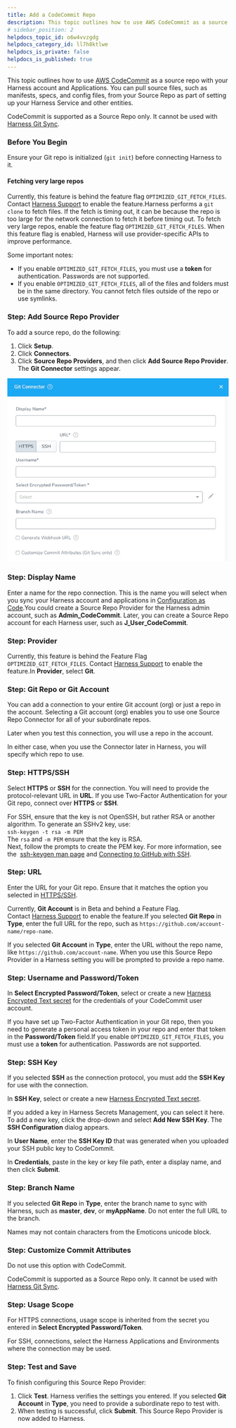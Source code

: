 ```yaml
---
title: Add a CodeCommit Repo
description: This topic outlines how to use AWS CodeCommit as a source repo with your Harness account and Applications. You can pull source files, such as manifests, specs, and config files, from your Source Repo…
# sidebar_position: 2
helpdocs_topic_id: o6w4vvzgdg
helpdocs_category_id: ll7h8ktlwe
helpdocs_is_private: false
helpdocs_is_published: true
---
```


This topic outlines how to use [AWS CodeCommit](https://docs.aws.amazon.com/codecommit/latest/userguide/welcome.html) as a source repo with your Harness account and Applications. You can pull source files, such as manifests, specs, and config files, from your Source Repo as part of setting up your Harness Service and other entities.

CodeCommit is supported as a Source Repo only. It cannot be used with [Harness Git Sync](../../config-as-code/configuration-as-code.md).

### Before You Begin

Ensure your Git repo is initialized (`git init`) before connecting Harness to it.

#### Fetching very large repos

Currently, this feature is behind the feature flag `OPTIMIZED_GIT_FETCH_FILES`. Contact [Harness Support](mailto:support@harness.io) to enable the feature.Harness performs a `git clone` to fetch files. If the fetch is timing out, it can be because the repo is too large for the network connection to fetch it before timing out. To fetch very large repos, enable the feature flag `OPTIMIZED_GIT_FETCH_FILES`. When this feature flag is enabled, Harness will use provider-specific APIs to improve performance.

Some important notes:

* If you enable `OPTIMIZED_GIT_FETCH_FILES`, you must use a **token** for authentication. Passwords are not supported.
* If you enable `OPTIMIZED_GIT_FETCH_FILES`, all of the files and folders must be in the same directory. You cannot fetch files outside of the repo or use symlinks.

### Step: Add Source Repo Provider

To add a source repo, do the following:

1. Click **Setup**.
2. Click **Connectors**.
3. Click **Source Repo Providers**, and then click **Add Source Repo Provider**. The **Git Connector** settings appear.

![](./static/add-a-code-commit-repo-28.png)

### Step: Display Name

Enter a name for the repo connection. This is the name you will select when you sync your Harness account and applications in [Configuration as Code](../../config-as-code/configuration-as-code.md).You could create a Source Repo Provider for the Harness admin account, such as **Admin\_CodeCommit**. Later, you can create a Source Repo account for each Harness user, such as **J\_User\_CodeCommit**.

### Step: Provider

Currently, this feature is behind the Feature Flag `OPTIMIZED_GIT_FETCH_FILES`. Contact [Harness Support](mailto:support@harness.io) to enable the feature.In **Provider**, select **Git**.

### Step: Git Repo or Git Account

You can add a connection to your entire Git account (org) or just a repo in the account. Selecting a Git account (org) enables you to use one Source Repo Connector for all of your subordinate repos.

Later when you test this connection, you will use a repo in the account.

In either case, when you use the Connector later in Harness, you will specify which repo to use.

### Step: HTTPS/SSH

Select **HTTPS** or **SSH** for the connection. You will need to provide the protocol-relevant URL in **URL**. If you use Two-Factor Authentication for your Git repo, connect over **HTTPS** or **SSH**.

For SSH, ensure that the key is not OpenSSH, but rather RSA or another algorithm. To generate an SSHv2 key, use:   
`ssh-keygen -t rsa -m PEM`   
The `rsa` and `-m PEM` ensure that the key is RSA.  
Next, follow the prompts to create the PEM key. For more information, see the  [ssh-keygen man page](https://linux.die.net/man/1/ssh-keygen) and [Connecting to GitHub with SSH](https://help.github.com/en/github/authenticating-to-github/connecting-to-github-with-ssh).

### Step: URL

Enter the URL for your Git repo. Ensure that it matches the option you selected in [HTTPS/SSH](#https_ssh).

Currently, **Git Account** is in Beta and behind a Feature Flag. Contact [Harness Support](https://mail.google.com/mail/?view=cm&fs=1&tf=1&to=support@harness.io) to enable the feature.If you selected **Git Repo** in **Type**, enter the full URL for the repo, such as `https://github.com/account-name/repo-name`.

If you selected **Git Account** in **Type**, enter the URL without the repo name, like `https://github.com/account-name`. When you use this Source Repo Provider in a Harness setting you will be prompted to provide a repo name.

### Step: Username and Password/Token

In **Select Encrypted Password/Token**, select or create a new [Harness Encrypted Text secret](../../security/secrets-management/use-encrypted-text-secrets.md) for the credentials of your CodeCommit user account.

If you have set up Two-Factor Authentication in your Git repo, then you need to generate a personal access token in your repo and enter that token in the **Password/Token** field.If you enable `OPTIMIZED_GIT_FETCH_FILES`, you must use a **token** for authentication. Passwords are not supported.

### Step: SSH Key

If you selected **SSH** as the connection protocol, you must add the **SSH Key** for use with the connection.

In **SSH Key**, select or create a new [Harness Encrypted Text secret](../../security/secrets-management/use-encrypted-text-secrets.md).

If you added a key in Harness Secrets Management, you can select it here. To add a new key, click the drop-down and select **Add New SSH Key**. The **SSH Configuration** dialog appears.

In **User Name**, enter the **SSH Key ID** that was generated when you uploaded your SSH public key to CodeCommit.

In **Credentials**, paste in the key or key file path, enter a display name, and then click **Submit**.

### Step: Branch Name

If you selected **Git Repo** in **Type**, enter the branch name to sync with Harness, such as **master**, **dev**, or **myAppName**. Do not enter the full URL to the branch.

Names may not contain characters from the Emoticons unicode block.

### Step: Customize Commit Attributes

Do not use this option with CodeCommit.

CodeCommit is supported as a Source Repo only. It cannot be used with [Harness Git Sync](../../config-as-code/configuration-as-code.md).

### Step: Usage Scope

For HTTPS connections, usage scope is inherited from the secret you entered in **Select Encrypted Password/Token**.

For SSH, connections, select the Harness Applications and Environments where the connection may be used.

### Step: Test and Save

To finish configuring this Source Repo Provider:

1. Click **Test**. Harness verifies the settings you entered. If you selected **Git Account** in **Type**, you need to provide a subordinate repo to test with.
2. When testing is successful, click **Submit**. This Source Repo Provider is now added to Harness.


